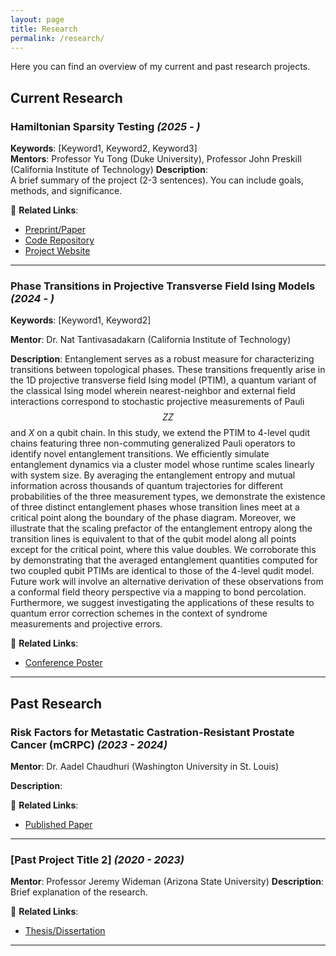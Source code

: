 ```yaml
---
layout: page
title: Research
permalink: /research/
---
```


Here you can find an overview of my current and past research projects.  

## Current Research  

### Hamiltonian Sparsity Testing *(2025 - )*
**Keywords**: [Keyword1, Keyword2, Keyword3]  
**Mentors**: Professor Yu Tong (Duke University), Professor John Preskill (California Institute of Technology) 
**Description**:  
A brief summary of the project (2-3 sentences). You can include goals, methods, and significance.  

🔗 **Related Links**:  
- [Preprint/Paper](Link)  
- [Code Repository](Link)  
- [Project Website](Link)  

---

### Phase Transitions in Projective Transverse Field Ising Models *(2024 - )*
**Keywords**: [Keyword1, Keyword2]

**Mentor**: Dr. Nat Tantivasadakarn (California Institute of Technology) 

**Description**:
Entanglement serves as a robust measure for characterizing transitions between topological phases. These transitions frequently arise in the 1D projective transverse field Ising model (PTIM), a quantum variant of the classical Ising model wherein nearest-neighbor and external field interactions correspond to stochastic projective measurements of Pauli $$ZZ$$ and $X$ on a qubit chain. In this study, we extend the PTIM to 4-level qudit chains featuring three non-commuting generalized Pauli operators to identify novel entanglement transitions. We efficiently simulate entanglement dynamics via a cluster model whose runtime scales linearly with system size. By averaging the entanglement entropy and mutual information across thousands of quantum trajectories for different probabilities of the three measurement types, we demonstrate the existence of three distinct entanglement phases whose transition lines meet at a critical point along the boundary of the phase diagram. Moreover, we illustrate that the scaling prefactor of the entanglement entropy along the transition lines is equivalent to that of the qubit model along all points except for the critical point, where this value doubles. We corroborate this by demonstrating that the averaged entanglement quantities computed for two coupled qubit PTIMs are identical to those of the 4-level qudit model. Future work will involve an alternative derivation of these observations from a conformal field theory perspective via a mapping to bond percolation. Furthermore, we suggest investigating the applications of these results to quantum error correction schemes in the context of syndrome measurements and projective errors.

🔗 **Related Links**:  
- [Conference Poster](Link)  

---  

## Past Research  

### Risk Factors for Metastatic Castration-Resistant Prostate Cancer (mCRPC) *(2023 - 2024)*  
**Mentor**: Dr. Aadel Chaudhuri (Washington University in St. Louis) 

**Description**:  

🔗 **Related Links**:  
- [Published Paper](https://aacrjournals.org/clincancerres/article/31/1/151/750722/Genomic-and-Epigenomic-Analysis-of-Plasma-Cell)  

---

### [Past Project Title 2] *(2020 - 2023)*  
**Mentor**: Professor Jeremy Wideman (Arizona State University) 
**Description**: 
Brief explanation of the research.  

🔗 **Related Links**:  
- [Thesis/Dissertation](Link)  

---  

<!-- I have outlined the entire extent of my research experience below, including my
initial dive into computational biology research followed by my eventual
pivot towards quantum computing research at Caltech. These experiences are ordered
by recency.

---

## Quantum Computing Research

### Prof. John Preskill, Richard P. Feynman Professor of Theoretical Physics, California Institute of Technology (2025 - )

I aim to 

### Prof. Yu Tong, Assistant Professor of Mathematics, Duke University (2025 - )

Since January 2025, I have been studying Hamiltonian testing and learning 
protocols with the aim of constructing an algorithm that performs
Hamiltonian sparsity testing with Heisenberg-limited scaling.

### Dr. Nat Tantivasadakarn, Sherman Fairchild Postdoctoral Scholar Research Associate in Theoretical Physics, California Institute of Technology (2024 - )

My first exposure to quantum information theory research was under Dr. Nat Tantivasadakarn.
Since the summer of 2024, I have been working on a project studying phase
transitions in the $\mathbb Z_4$ projective transverse-field Ising model.

---

## Computational Biology Research

### Prof. Aadel Chaudhuri, Senior Associate Consultant, Department of Radiation Oncology, Mayo Clinic (2023 - 2024)

As part of the Caltech SURF 2023 program, I did research over the summer with the 
Chaudhuri Lab, which was located at Washington University in St. Louis at the time.

### Prof. Wideman, Assistant Professor, School of Life Sciences, Arizona State University (2020 - 2023)

This is where my research journey started.

#### ATP Synthase -->
